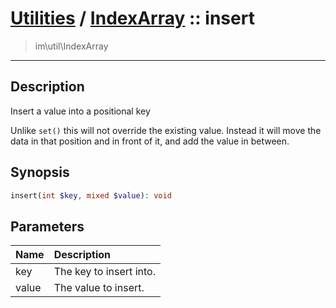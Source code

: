 # [Utilities](util.md) / [IndexArray](util-IndexArray.md) :: insert
 > im\util\IndexArray
____

## Description
Insert a value into a positional key

Unlike `set()` this will not override the existing
value. Instead it will move the data in that position and in front of it,
and add the value in between.

## Synopsis
```php
insert(int $key, mixed $value): void
```

## Parameters
| Name | Description |
| :--- | :---------- |
| key | The key to insert into. |
| value | The value to insert. |
